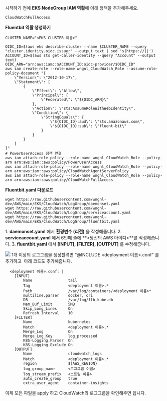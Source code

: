 시작하기 전에 **EKS NodeGroup IAM 역활**에 아래 정책을 추가해주세요.

```
CloudWatchFullAccess
```

**Fluentbit 역활 생성하기**

```
CLUSTER_NAME="<EKS CLUSTER 이름>"
```

```
OIDC_ID=$(aws eks describe-cluster --name $CLUSTER_NAME --query "cluster.identity.oidc.issuer" --output text | sed 's|https://||')
ACCOUNT_ID=$(aws sts get-caller-identity --query "Account" --output text)
OIDC_ARN="arn:aws:iam::$ACCOUNT_ID:oidc-provider/$OIDC_ID"
aws iam create-role --role-name wngnl_CloudWatch_Role --assume-role-policy-document "{
    \"Version\": \"2012-10-17\",
    \"Statement\": [
        {
            \"Effect\": \"Allow\",
            \"Principal\": {
                \"Federated\": \"${OIDC_ARN}\"
            },
            \"Action\": \"sts:AssumeRoleWithWebIdentity\",
            \"Condition\": {
                \"StringEquals\": {
                    \"${OIDC_ID}:aud\": \"sts.amazonaws.com\",
                    \"${OIDC_ID}:sub\": \"fluent-bit\"
                }
            }
        }
    ]
}"
# PowerUserAccess 정책 연결
aws iam attach-role-policy --role-name wngnl_CloudWatch_Role --policy-arn arn:aws:iam::aws:policy/PowerUserAccess
aws iam attach-role-policy --role-name wngnl_CloudWatch_Role --policy-arn arn:aws:iam::aws:policy/CloudWatchAgentServerPolicy
aws iam attach-role-policy --role-name wngnl_CloudWatch_Role --policy-arn arn:aws:iam::aws:policy/CloudWatchFullAccess
```

**Fluentbit.yaml 다운로드**

```
wget https://raw.githubusercontent.com/wngnl-dev/AWS/main/EKS/CloudWatch/LogGroup/daemonset.yaml
wget https://raw.githubusercontent.com/wngnl-dev/AWS/main/EKS/CloudWatch/LogGroup/serviceaccount.yaml
wget https://raw.githubusercontent.com/wngnl-dev/AWS/main/EKS/CloudWatch/LogGroup/fluentbit.yaml
```

1\. **daemonset.yaml** 에서 **환경변수 (리전)** 을 작성해줍니다.
2\. **serviceaccount.yaml** 에서 6번째 줄에 **<당신의 AWS 아이디>**를 작성해줍니다.
3. **fluentbit.yaml** 에서 **\[INPUT\], \[FILTER\], \[OUTPUT\]** 를 수정해줍니다.

![](https://img1.daumcdn.net/thumb/R1280x0/?scode=mtistory2&fname=https%3A%2F%2Fblog.kakaocdn.net%2Fdn%2FOo2S7%2FbtsIyIWFr71%2FHxCwbuk6krFctu9FE8sljK%2Fimg.png)
1개 이상의 로그그룹을 생성할려면 "@INCLUDE <deployment 이름>.conf" 를 추가하고 
아래 코드도 추가해줍니다.

```
  <deployment 이름>.conf: |
    [INPUT]
        Name                tail
        Tag                 <deployment 이름>.*
        Path                /var/log/containers/<deployment 이름>*
        multiline.parser    docker, cri
        DB                  /var/log/flb_kube.db
        Mem_Buf_Limit       5MB
        Skip_Long_Lines     On
        Refresh_Interval    10
    [FILTER]
        Name                kubernetes
        Match               <deployment 이름>.*
        Merge_Log           On
        Merge_Log_Key       log_processed
        K8S-Logging.Parser  On
        K8S-Logging.Exclude On
    [OUTPUT]
        Name                cloudwatch_logs
        Match               <deployment 이름>.*
        region              ${AWS_REGION}
        log_group_name      <로그그룹 이름>
        log_stream_prefix   <스트림 이름>
        auto_create_group   true
        extra_user_agent    container-insights
```

이제 모든 파일을 apply 하고 CloudWatch의 로그그룹을 확인해주면 됩니다.
